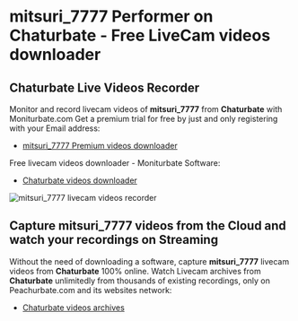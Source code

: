 # mitsuri_7777 Performer on Chaturbate - Free LiveCam videos downloader

## Chaturbate Live Videos Recorder

Monitor and record livecam videos of **mitsuri_7777** from **Chaturbate** with Moniturbate.com
Get a premium trial for free by just and only registering with your Email address:
* [mitsuri_7777 Premium videos downloader](https://moniturbate.com/request-demo-licence-key.html)

Free livecam videos downloader - Moniturbate Software:
* [Chaturbate videos downloader](https://moniturbate.com/moniturbate-download-software.html)

![mitsuri_7777 livecam videos recorder](https://peachurnet.com/templates/moniturbate-software.png)


## Capture mitsuri_7777 videos from the Cloud and watch your recordings on Streaming

Without the need of downloading a software, capture **mitsuri_7777** livecam videos from **Chaturbate** 100% online.
Watch Livecam archives from **Chaturbate** unlimitedly from thousands of existing recordings, only on Peachurbate.com and its websites network:
* [Chaturbate videos archives](https://peachurnet.com/)